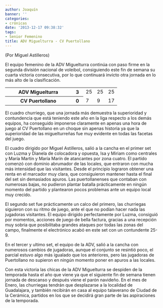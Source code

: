 ```yaml
---
author: Joaquín
banner: ''
categories:
- crónicas
date: '2013-12-17 09:38:32'
tags:
- Senior Femenino
title: ADV Miguelturra - CV Puertollano
---
```


(Por Miguel Astilleros)

El equipo femenino de la ADV Miguelturra continúa con paso firme en la segunda división nacional de voleibol, consiguiendo este fin de semana su cuarta victoria consecutiva, por lo que continuará invicto otra jornada en lo más alto de la clasificación. 

<table>
  <tr>
    <th width="*">ADV Miguelturra</th><th>3</th>
    <td width="10%">25</td>
    <td width="10%">25</td>
    <td width="10%">25</td>
  </tr>
  <tr>
    <th>CV Puertollano</th><th>0</th>
    <td width="10%">7</td>
    <td width="10%">9</td>
    <td width="10%">17</td>
  </tr>
</table>

El cuadro churriego, que una jornada más demuestra la superioridad y contundencia que está teniendo este año en la liga respecto a los demás equipos, ha conseguido imponerse claramente en apenas una hora de juego al CV Puertollano en un choque sin apenas historia ya que la superioridad de las miguelturreñas fue muy evidente en todas las facetas del juego.

El cuadro dirigido por Miguel Astilleros, salió a la cancha en el primer set con Luzma y Dianela de colocadora y opuesta, Isa y Miriam como centrales y María Martin y María Marín de atancantes por zona cuatro. El partido comenzó con dominio abrumador de las locales, que entraron con mucha más intensidad que las visitantes. Desde el principio lograron obtener una renta en el marcador muy clara, que consiguieron mantener hasta el final del set sin demasiados apuros. Las puertollanenses que contaban con numerosas bajas, no pudieron plantar batalla prácticamente en ningún momento del partido y plantearon pocos problemas ante un equipo local muy crecido. 

El segundo set fue prácticamente un calco del primero, las churriegas siguieron con su ritmo de juego, ante el que no podían hacer nada las jugadoras visitantes. El equipo dirigido perfectamente por Luzma, consiguió por momentos, acciones de juego de bella factura, gracias a una recepción muy sobria que posibilitaba grandes ataques por todas las zonas del campo, finalmente el electrónico acabó en este set con un contundente 25-9.

En el tercer y ultimo set, el equipo de la ADV, salió a la cancha con numerosos cambios de jugadoras, aunque el conjunto se resintió poco, el parcial estuvo algo más igualado que los anteriores, pero las jugadoras de Puertollano no supieron en ningún momento poner en apuros a las locales.

Con esta victoria las chicas de la ADV Miguelturra se despiden de la temporada hasta el año que viene ya que el siguiente fin de semana tienen jornada de descanso y después viene el parón navideño. En el mes de Enero, las churriegas tendrán que desplazarse a la localidad de Guadalajara, y también recibirán en casa al equipo talaverano de Ciudad de la Cerámica, partidos en los que se decidirá gran parte de las aspiraciones de la temporada.


